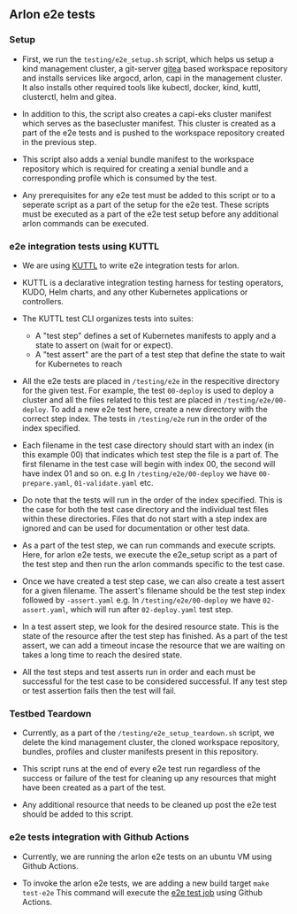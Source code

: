 ## Arlon e2e tests

### Setup

- First, we run the `testing/e2e_setup.sh` script, which helps us setup a kind management cluster, a git-server [gitea](https://gitea.io/en-us) based workspace repository and installs services like argocd, arlon, capi in the management cluster. It also installs other required tools like kubectl, docker, kind, kuttl, clusterctl, helm and gitea.
  
- In addition to this, the script also creates a capi-eks cluster manifest which serves as the basecluster manifest. This cluster is created as a part of the e2e tests and is pushed to the workspace repository created in the previous step.
  
- This script also adds a  xenial bundle manifest to the workspace repository which is required for creating a xenial bundle and a corresponding profile which is consumed by the test.

- Any prerequisites for any e2e test must be added to this script or to a seperate script as a part of the setup for the e2e test. These scripts must be executed as a part of the e2e test setup before any additional arlon commands can be executed.

### e2e integration tests using KUTTL

- We are using [KUTTL](https://kuttl.dev/) to write e2e integration tests for arlon.

- KUTTL is a declarative integration testing harness for testing operators, KUDO, Helm charts, and any other Kubernetes applications or controllers.

- The KUTTL test CLI organizes tests into suites:
  - A "test step" defines a set of Kubernetes manifests to apply and a state to assert on (wait for or expect).
  - A "test assert" are the part of a test step that define the state to wait for Kubernetes to reach
  
- All the e2e tests are placed in `/testing/e2e` in the respecitive directory for the given test. For example, the test `00-deploy` is used to deploy a cluster and all the files related to this test are placed in `/testing/e2e/00-deploy`. To add a new e2e test here, create a new directory with the correct step index. The tests in `/testing/e2e` run in the order of the index specified.

- Each filename in the test case directory should start with an index (in this example 00) that indicates which test step the file is a part of. The first filename in the test case will begin with index 00, the second will have index 01 and so on. e.g In `/testing/e2e/00-deploy` we have `00-prepare.yaml`, `01-validate.yaml` etc.

- Do note that the tests will run in the order of the index specified. This is the case for both the test case directory and the individual test files within these directories. Files that do not start with a step index are ignored and can be used for documentation or other test data.

- As a part of the test step, we can run commands and execute scripts. Here, for arlon e2e tests, we execute the e2e_setup script as a part of the test step and then run the arlon commands specific to the test case.

- Once we have created a test step case, we can also create a test assert for a given filename. The assert's filename should be the test step index followed by `-assert.yaml` e.g. In `/testing/e2e/00-deploy` we have `02-assert.yaml`, which will run after `02-deploy.yaml` test step.

- In a test assert step, we look for the desired resource state. This is the state of the resource after the test step has finished. As a part of the test assert, we can add a timeout incase the resource that we are waiting on takes a long time to reach the desired state.

- All the test steps and test asserts run in order and each must be successful for the test case to be considered successful. If any test step or test assertion fails then the test will fail.

### Testbed Teardown

- Currently, as a part of the `/testing/e2e_setup_teardown.sh` script, we delete the kind management cluster, the cloned workspace repository, bundles, profiles and cluster manifests present in this repository.

- This script runs at the end of every e2e test run regardless of the success or failure of the test for cleaning up any resources that might have been created as a part of the test.

- Any additional resource that needs to be cleaned up post the e2e test should be added to this script.

### e2e tests integration with Github Actions

- Currently, we are running the arlon e2e tests on an ubuntu VM using Github Actions.

- To invoke the arlon e2e tests, we are adding a new build target `make test-e2e` This command will execute the [e2e test job](https://github.com/arlonproj/arlon/blob/main/.github/workflows/e2e.yaml) using Github Actions.
